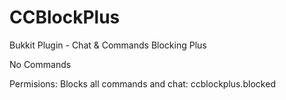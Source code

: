 CCBlockPlus
===========

Bukkit Plugin - Chat &amp; Commands Blocking Plus

No Commands

Permisions: 
  Blocks all commands and chat: ccblockplus.blocked